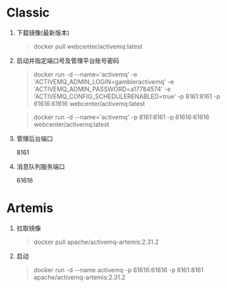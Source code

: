
# Classic

1. 下载镜像(最新版本)

    > docker pull webcenter/activemq:latest
    
2. 启动并指定端口号及管理平台账号密码

    > docker run -d --name='activemq' -e 'ACTIVEMQ_ADMIN_LOGIN=gambleractivemq' -e 'ACTIVEMQ_ADMIN_PASSWORD=a17784574' -e 'ACTIVEMQ_CONFIG_SCHEDULERENABLED=true' -p 8161:8161 -p 61616:61616 webcenter/activemq:latest

    > docker run -d --name='activemq' -p 8161:8161 -p 61616:61616 webcenter/activemq:latest


3. 管理后台端口
   
   8161

4. 消息队列服务端口

   61616
    
# Artemis

1. 拉取镜像
   
   > docker pull apache/activemq-artemis:2.31.2

2. 启动

   > docker run -d --name activemq -p 61616:61616 -p 8161:8161 apache/activemq-artemis:2.31.2

